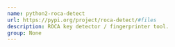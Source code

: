 ```yaml
---
name: python2-roca-detect
url: https://pypi.org/project/roca-detect/#files
description: ROCA key detector / fingerprinter tool.
group: None
---
```

